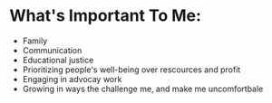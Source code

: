 # What's Important To Me:

* Family 
* Communication
* Educational justice 
* Prioritizing people's well-being over rescources and profit
* Engaging in advocay work
* Growing in ways the challenge me, and make me uncomfortbale 
